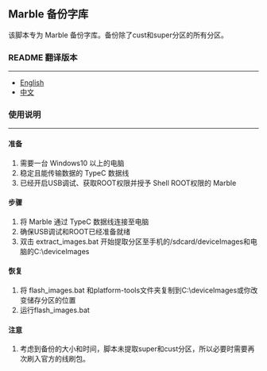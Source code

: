 ## Marble 备份字库

该脚本专为 Marble 备份字库。备份除了cust和super分区的所有分区。

### README 翻译版本

---

- [English](README.md)
- [中文](README.zh.md)

### 使用说明

---

#### 准备

1. 需要一台 Windows10 以上的电脑
2. 稳定且能传输数据的 TypeC 数据线
3. 已经开启USB调试、获取ROOT权限并授予 Shell ROOT权限的 Marble

#### 步骤

1. 将 Marble 通过 TypeC 数据线连接至电脑
2. 确保USB调试和ROOT已经准备就绪
3. 双击 extract_images.bat 开始提取分区至手机的/sdcard/deviceImages和电脑的C:\deviceImages

#### 恢复

1. 将 flash_images.bat 和platform-tools文件夹复制到C:\deviceImages或你改变储存分区的位置
2. 运行flash_images.bat

#### 注意

1. 考虑到备份的大小和时间，脚本未提取super和cust分区，所以必要时需要再次刷入官方的线刷包。